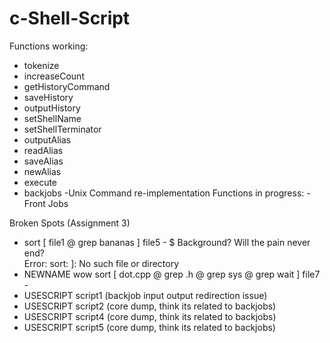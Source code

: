 # c-Shell-Script
Functions working:
- tokenize
- increaseCount
- getHistoryCommand
- saveHistory
- outputHistory
- setShellName
- setShellTerminator
- outputAlias
- readAlias
- saveAlias
- newAlias
- execute
- backjobs
-Unix Command re-implementation
Functions in progress:
-Front Jobs


Broken Spots (Assignment 3)
- sort [ file1 @ grep bananas ] file5 - $ Background? Will the pain never end?
  <br>Error: sort: ]: No such file or directory
- NEWNAME wow sort [ dot.cpp @ grep .h @ grep sys @ grep wait ] file7 -
- USESCRIPT script1 (backjob input output redirection issue)
- USESCRIPT script2 (core dump, think its related to backjobs)
- USESCRIPT script4 (core dump, think its related to backjobs)
- USESCRIPT script5 (core dump, think its related to backjobs)

